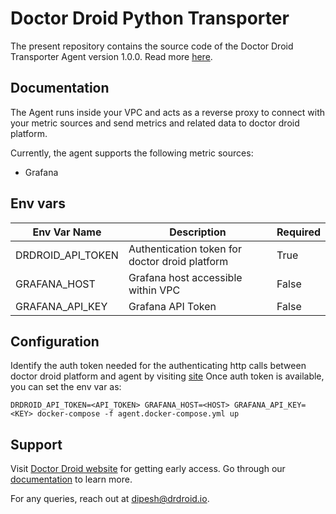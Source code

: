 # Doctor Droid Python Transporter

The present repository contains the source code of the Doctor Droid Transporter Agent version 1.0.0.
Read more [here](https://docs.drdroid.io/docs).

## Documentation

The Agent runs inside your VPC and acts as a reverse proxy to connect with your metric sources and send
metrics and related data to doctor droid platform. 

Currently, the agent supports the following metric sources:

* Grafana

## Env vars

| Env Var Name      | Description                                    | Required | 
|-------------------|------------------------------------------------|----------|
| DRDROID_API_TOKEN | Authentication token for doctor droid platform | True     |
| GRAFANA_HOST      | Grafana host accessible within VPC             | False    |
| GRAFANA_API_KEY   | Grafana API Token                              | False    |

## Configuration

Identify the auth token needed for the authenticating http calls between doctor droid platform and agent by
visiting [site](https://playbooks.drdroid.io/api-keys)
Once auth token is available, you can set the env var as:

```shell
DRDROID_API_TOKEN=<API_TOKEN> GRAFANA_HOST=<HOST> GRAFANA_API_KEY=<KEY> docker-compose -f agent.docker-compose.yml up
```

## Support

Visit [Doctor Droid website](https://drdroid.io?utm_param=github-py) for getting early access.
Go through our [documentation](https://docs.drdroid.io?utm_param=github-py) to learn more.

For any queries, reach out at [dipesh@drdroid.io](mailto:dipesh@drdroid.io).

